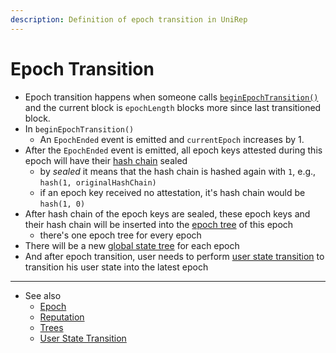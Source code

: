 ```yaml
---
description: Definition of epoch transition in UniRep
---
```


# Epoch Transition

* Epoch transition happens when someone calls [`beginEpochTransition()`](https://github.com/Unirep/Unirep/blob/f3502e1a551f63ab44b73444b60ead8731d45167/packages/contracts/contracts/Unirep.sol#L468) and the current block is `epochLength` blocks more since last transitioned block.
* In `beginEpochTransition()`
  * An `EpochEnded` event is emitted and `currentEpoch` increases by 1.
* After the `EpochEnded` event is emitted, all epoch keys attested during this epoch will have their [hash chain](reputation.md) sealed
  * by _sealed_ it means that the hash chain is hashed again with `1`, e.g., `hash(1, originalHashChain)`
  * if an epoch key received no attestation, it's hash chain would be `hash(1, 0)`
* After hash chain of the epoch keys are sealed, these epoch keys and their hash chain will be inserted into the [epoch tree](trees.md#epoch-tree) of this epoch
  * there's one epoch tree for every epoch
* There will be a new [global state tree](trees.md#global-state-tree) for each epoch
* And after epoch transition, user needs to perform [user state transition](user-state-transition.md) to transition his user state into the latest epoch

***

* See also
  * [Epoch](epoch.md)
  * [Reputation](reputation.md)
  * [Trees](trees.md)
  * [User State Transition](user-state-transition.md)
